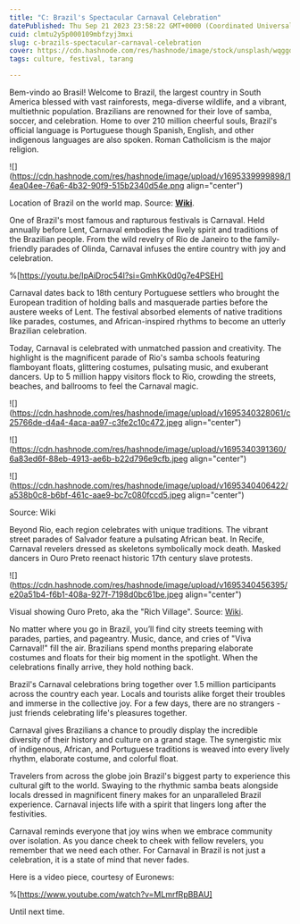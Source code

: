 ```yaml
---
title: "C: Brazil's Spectacular Carnaval Celebration"
datePublished: Thu Sep 21 2023 23:58:22 GMT+0000 (Coordinated Universal Time)
cuid: clmtu2y5p000109mbfzyj3mxi
slug: c-brazils-spectacular-carnaval-celebration
cover: https://cdn.hashnode.com/res/hashnode/image/stock/unsplash/wqggdXF6Oiw/upload/ca690da84ae1465b050e8ebdf07eb247.jpeg
tags: culture, festival, tarang

---
```


Bem-vindo ao Brasil! Welcome to Brazil, the largest country in South America blessed with vast rainforests, mega-diverse wildlife, and a vibrant, multiethnic population. Brazilians are renowned for their love of samba, soccer, and celebration. Home to over 210 million cheerful souls, Brazil's official language is Portuguese though Spanish, English, and other indigenous languages are also spoken. Roman Catholicism is the major religion.

![](https://cdn.hashnode.com/res/hashnode/image/upload/v1695339999898/14ea04ee-76a6-4b32-90f9-515b2340d54e.png align="center")

Location of Brazil on the world map. Source: [**Wiki**](https://commons.wikimedia.org/wiki/File:Brazil_in_the_world_%28W3%29.svg).

One of Brazil's most famous and rapturous festivals is Carnaval. Held annually before Lent, Carnaval embodies the lively spirit and traditions of the Brazilian people. From the wild revelry of Rio de Janeiro to the family-friendly parades of Olinda, Carnaval infuses the entire country with joy and celebration.

%[https://youtu.be/IpAiDroc54I?si=GmhKk0d0g7e4PSEH] 

Carnaval dates back to 18th century Portuguese settlers who brought the European tradition of holding balls and masquerade parties before the austere weeks of Lent. The festival absorbed elements of native traditions like parades, costumes, and African-inspired rhythms to become an utterly Brazilian celebration.

Today, Carnaval is celebrated with unmatched passion and creativity. The highlight is the magnificent parade of Rio's samba schools featuring flamboyant floats, glittering costumes, pulsating music, and exuberant dancers. Up to 5 million happy visitors flock to Rio, crowding the streets, beaches, and ballrooms to feel the Carnaval magic.

![](https://cdn.hashnode.com/res/hashnode/image/upload/v1695340328061/c25766de-d4a4-4aca-aa97-c3fe2c10c472.jpeg align="center")

![](https://cdn.hashnode.com/res/hashnode/image/upload/v1695340391360/6a83ed6f-88eb-4913-ae6b-b22d796e9cfb.jpeg align="center")

![](https://cdn.hashnode.com/res/hashnode/image/upload/v1695340406422/a538b0c8-b6bf-461c-aae9-bc7c080fccd5.jpeg align="center")

Source: Wiki

Beyond Rio, each region celebrates with unique traditions. The vibrant street parades of Salvador feature a pulsating African beat. In Recife, Carnaval revelers dressed as skeletons symbolically mock death. Masked dancers in Ouro Preto reenact historic 17th century slave protests.

![](https://cdn.hashnode.com/res/hashnode/image/upload/v1695340456395/e20a51b4-f6b1-408a-927f-7198d0bc61be.jpeg align="center")

Visual showing Ouro Preto, aka the "Rich Village". Source: [Wiki](https://en.wikipedia.org/wiki/Ouro_Preto).

No matter where you go in Brazil, you’ll find city streets teeming with parades, parties, and pageantry. Music, dance, and cries of "Viva Carnaval!" fill the air. Brazilians spend months preparing elaborate costumes and floats for their big moment in the spotlight. When the celebrations finally arrive, they hold nothing back.

Brazil's Carnaval celebrations bring together over 1.5 million participants across the country each year. Locals and tourists alike forget their troubles and immerse in the collective joy. For a few days, there are no strangers - just friends celebrating life's pleasures together.

Carnaval gives Brazilians a chance to proudly display the incredible diversity of their history and culture on a grand stage. The synergistic mix of indigenous, African, and Portuguese traditions is weaved into every lively rhythm, elaborate costume, and colorful float.

Travelers from across the globe join Brazil's biggest party to experience this cultural gift to the world. Swaying to the rhythmic samba beats alongside locals dressed in magnificent finery makes for an unparalleled Brazil experience. Carnaval injects life with a spirit that lingers long after the festivities.

Carnaval reminds everyone that joy wins when we embrace community over isolation. As you dance cheek to cheek with fellow revelers, you remember that we need each other. For Carnaval in Brazil is not just a celebration, it is a state of mind that never fades.

Here is a video piece, courtesy of Euronews:

%[https://www.youtube.com/watch?v=MLmrfRpBBAU] 

Until next time.